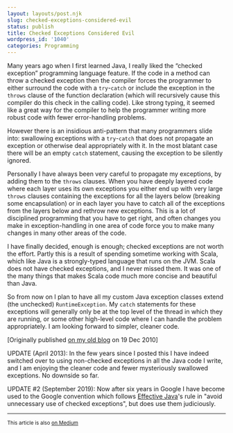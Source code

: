 ```yaml
---
layout: layouts/post.njk
slug: checked-exceptions-considered-evil
status: publish
title: Checked Exceptions Considered Evil
wordpress_id: '1040'
categories: Programming
---
```


Many years ago when I first learned Java, I really liked the “checked exception” programming language feature.  If the code in a method can throw a checked exception then the compiler forces the programmer to either surround the code with a `try`-`catch` or include the exception in the `throws` clause of the function declaration (which will recursively cause this compiler do this check in the calling code).  Like strong typing, it seemed like a great way for the compiler to help the programmer writing more robust code with fewer error-handling problems.

However there is an insidious anti-pattern that many programmers slide into: swallowing exceptions with a `try`-`catch` that does not propagate an exception or otherwise deal appropriately with it.  In the most blatant case there will be an empty `catch` statement, causing the exception to be silently ignored.

Personally I have always been very careful to propagate my exceptions, by adding them to the `throws` clauses.  When you have deeply layered code where each layer uses its own exceptions you either end up with very large `throws` clauses containing the exceptions for all the layers below (breaking some encapsulation) or in each layer you have to catch all of the exceptions from the layers below and rethrow new exceptions.  This is a lot of disciplined programming that you have to get right, and often changes you make in exception-handling in one area of code force you to make many changes in many other areas of the code.

I have finally decided, enough is enough; checked exceptions are not worth the effort.  Partly this is a result of spending sometime working with Scala, which like Java is a strongly-typed language that runs on the JVM.  Scala does not have checked exceptions, and I never missed them.  It was one of the many things that makes Scala code much more concise and beautiful than Java.

So from now on I plan to have all my custom Java exception classes extend (the unchecked) `RuntimeException`.  My `catch` statements for these exceptions will generally only be at the top level of the thread in which they are running, or some other high-level code where I can handle the problem appropriately.  I am looking forward to simpler, cleaner code.

[Originally published [on my old blog][1] on 19 Dec 2010]

UPDATE (April 2013): In the few years since I posted this I have indeed switched
over to using non-checked exceptions in all the Java code I write, and I am
enjoying the cleaner code and fewer mysteriously swallowed exceptions. No
downside so far.

UPDATE #2 (September 2019): Now after six years in Google I have become used to
the Google convention which follows [Effective Java][2]'s rule in "avoid
unnecessary use of checked exceptions", but does use them judiciously.

-----
<small>This article is also [on Medium][3]</small>

[1]: http://blog.eamonn.org/Programming/2010/12/19/checked-exceptions-considered-evil.html
[2]: https://kea.nu/files/textbooks/new/Effective%20Java%20%282017%2C%20Addison-Wesley%29.pdf
[3]: https://medium.com/@eob/checked-exceptions-considered-evil-f7d07e051fa6
